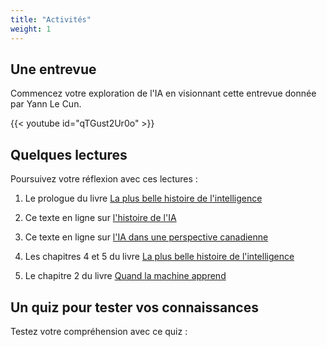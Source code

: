 ```yaml
---
title: "Activités"
weight: 1
---
```


## Une entrevue

Commencez votre exploration de l'IA en visionnant cette entrevue donnée par Yann Le Cun.

{{< youtube id="qTGust2Ur0o" >}}

## Quelques lectures

Poursuivez votre réflexion avec ces lectures :

1. Le prologue du livre [La plus belle histoire de l'intelligence](https://www.goodreads.com/book/show/42388073-la-plus-belle-histoire-de-l-intelligence)

2. Ce texte en ligne sur [l'histoire de l'IA](https://www.ibm.com/fr-fr/think/topics/history-of-artificial-intelligence)

3. Ce texte en ligne sur [l'IA dans une perspective canadienne](https://www.thecanadianencyclopedia.ca/fr/article/intelligence-artificielle)

4. Les chapitres 4 et 5 du livre [La plus belle histoire de l'intelligence](https://www.goodreads.com/book/show/42388073-la-plus-belle-histoire-de-l-intelligence)

5. Le chapitre 2 du livre [Quand la machine apprend](https://www.goodreads.com/book/show/48497641-quand-la-machine-apprend)

## Un quiz pour tester vos connaissances

Testez votre compréhension avec ce quiz :

<link rel="stylesheet" href="/css/quiz.css">

<div id="mod1-quiz"></div>

<script src="/js/quiz.js"></script>

<script>
const quizData = [
  {
    question: "Dans l'entrevue de Yann Le Cun, quelle est l'une des grandes opportunités offertes par l'intelligence artificielle aujourd'hui ?",
    answers: [
      "Automatiser toutes les décisions humaines sans supervision",
      "Remplacer complètement les enseignants par des robots",
      "Empêcher le développement de nouvelles technologies",
      "Augmenter les capacités humaines grâce à l'automatisation intelligente"
    ],
    correct: 3
  },
  {
    question: "Dans le chapitre 5 du livre de Dehaene et al, quelle capacité humaine est présentée comme encore inégalée par les machines ?",
    answers: [
      "La mémorisation brute",
      "L'arithmétique de base",
      "L'apprentissage supervisé",
      "La conscience réflexive et l'intuition"
    ],
    correct: 3
  },
  {
    question: "Dans l'entrevue de Yann Le Cun, quelle qualité est essentielle pour développer une IA plus performante à l'avenir ?",
    answers: [
      "L'exclusion de toute régulation éthique",
      "L'augmentation de la quantité de données sans limites",
      "La puissance de calcul brute",
      "La capacité d'apprentissage autonome et généralisé"
    ],
    correct: 3
  },
  {
    question: "Dans le prologue du livre de Dehaene et al, quel rôle joue la comparaison entre l'intelligence artificielle et l'intelligence animale ?",
    answers: [
      "Elle prouve la supériorité absolue de l'homme",
      "Elle n'est pas abordée",
      "Elle est rejetée comme non pertinente",
      "Elle permet de relativiser l'idée de supériorité humaine"
    ],
    correct: 3
  },
  {
    question: "Dans le prologue du livre de Dehaene et al, quel est l'un des enjeux principaux soulevés par Girardon pour l'avenir ?",
    answers: [
      "La fusion progressive entre intelligence biologique et artificielle",
      "La fin de l'enseignement de l'intelligence",
      "La disparition de l'intelligence humaine",
      "La suppression des machines intelligentes"
    ],
    correct: 0
  },
  {
    question: "Dans le livre de Le Cun, quelle rencontre a marqué un tournant dans sa carrière ?",
    answers: [
      "Andrew Ng",
      "Marvin Minsky",
      "Geoffrey Hinton",
      "Alan Turing"
    ],
    correct: 2
  },
  {
    question: "Selon son livre, à quoi servait le premier réseau de neurones convolutifs développé par Le Cun ?",
    answers: [
      "À jouer aux échecs",
      "À traduire des langues en temps réel",
      "À diagnostiquer des maladies",
      "À reconnaître l'écriture manuscrite"
    ],
    correct: 3
  },
  {
    question: "Dans le chapitre 4 de Dehaene et al, quel exemple illustre les limites de l'IA symbolique des débuts ?",
    answers: [
      "Les réseaux de neurones convolutifs",
      "Les systèmes experts",
      "La perceptron de Rosenblatt",
      "Les algorithmes génétiques"
    ],
    correct: 1
  },
  {
    question: "Dans le chapitre 4 de Dehaene et al, quel scientifique est cité comme l'un des premiers à avoir théorisé la possibilité d'une intelligence mécanique ?",
    answers: [
      "John von Neumann",
      "Alan Turing",
      "Marvin Minsky",
      "Norbert Wiener"
    ],
    correct: 1
  },
  {
    question: "Selon le livre de Dehaene et al, quel défi éthique majeur accompagne le développement de l'IA moderne ?",
    answers: [
      "La surveillance et la vie privée",
      "L'enseignement de la programmation",
      "Le coût énergétique des ordinateurs",
      "La baisse des ventes de livres"
    ],
    correct: 0
  }
];

document.addEventListener('DOMContentLoaded', function() {
    new Quiz('mod1-quiz', quizData);
});
</script>
